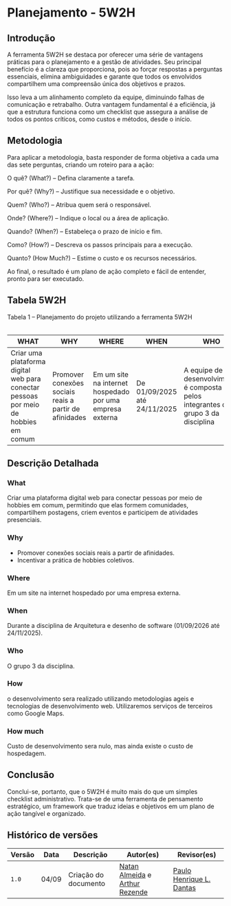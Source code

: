 # Planejamento - 5W2H

## Introdução

A ferramenta 5W2H se destaca por oferecer uma série de vantagens práticas para o planejamento e a gestão de atividades. Seu principal benefício é a clareza que proporciona, pois ao forçar respostas a perguntas essenciais, elimina ambiguidades e garante que todos os envolvidos compartilhem uma compreensão única dos objetivos e prazos.

Isso leva a um alinhamento completo da equipe, diminuindo falhas de comunicação e retrabalho. Outra vantagem fundamental é a eficiência, já que a estrutura funciona como um checklist que assegura a análise de todos os pontos críticos, como custos e métodos, desde o início.

## Metodologia

Para aplicar a metodologia, basta responder de forma objetiva a cada uma das sete perguntas, criando um roteiro para a ação:

O quê? (What?) – Defina claramente a tarefa.

Por quê? (Why?) – Justifique sua necessidade e o objetivo.

Quem? (Who?) – Atribua quem será o responsável.

Onde? (Where?) – Indique o local ou a área de aplicação.

Quando? (When?) – Estabeleça o prazo de início e fim.

Como? (How?) – Descreva os passos principais para a execução.

Quanto? (How Much?) – Estime o custo e os recursos necessários.

Ao final, o resultado é um plano de ação completo e fácil de entender, pronto para ser executado.

## Tabela 5W2H

<figcaption style="self-justfy:center;">Tabela 1 – Planejamento do projeto utilizando a ferramenta 5W2H</figcaption>
<br>

| WHAT                                                                 | WHY                                           | WHERE                                                      | WHEN                          | WHO                                                                 | HOW                                                                                     | HOW MUCH                                                                                  |
|----------------------------------------------------------------------|-----------------------------------------------|------------------------------------------------------------|-------------------------------|----------------------------------------------------------------------|------------------------------------------------------------------------------------------|--------------------------------------------------------------------------------------------|
| Criar uma plataforma digital web para conectar pessoas por meio de hobbies em comum | Promover conexões sociais reais a partir de afinidades | Em um site na internet hospedado por uma empresa externa    | De 01/09/2025 até 24/11/2025 | A equipe de desenvolvimento é composta pelos integrantes do grupo 3 da disciplina | O desenvolvimento será realizado utilizando metodologias ágeis e tecnologias de desenvolvimento web | Custo de desenvolvimento será nulo, mas ainda existe o custo de hospedagem |


## Descrição Detalhada

### What

Criar uma plataforma digital web para conectar pessoas por meio de hobbies em comum, permitindo que elas formem comunidades, compartilhem postagens, criem eventos e participem de atividades presenciais.

### Why

- Promover conexões sociais reais a partir de afinidades.
- Incentivar a prática de hobbies coletivos.

### Where

Em um site na internet hospedado por uma empresa externa.

### When

Durante a disciplina de Arquitetura e desenho de software (01/09/2026 até 24/11/2025).

### Who

O grupo 3 da disciplina.

### How

o desenvolvimento sera realizado utilizando metodologias ageis e tecnologias de desenvolvimento web. Utilizaremos serviços de terceiros como Google Maps.

### How much

Custo de desenvolvimento sera nulo, mas ainda existe o custo de hospedagem.

## Conclusão

Conclui-se, portanto, que o 5W2H é muito mais do que um simples checklist administrativo. Trata-se de uma ferramenta de pensamento estratégico, um framework que traduz ideias e objetivos em um plano de ação tangível e organizado.

## Histórico de versões

| Versão | Data       | Descrição                    | Autor(es)        | Revisor(es)         |  
|--------|------------|------------------------------|------------------|---------------------|  
| `1.0` |  04/09    | Criação do documento | [Natan Almeida](https://github.com/natanalmeida03)  e [Arthur Rezende](arthur-augusto) | [Paulo Henrique L. Dantas](https://github.com/Nanashii76) |  
